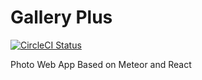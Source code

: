 # Gallery Plus

[![CircleCI Status](https://circleci.com/gh/ShinyLeee/meteor-album-app.svg?style=shield&circle-token=:circle-token)](https://circleci.com/gh/ShinyLeee/meteor-album-app)

Photo Web App Based on Meteor and React

